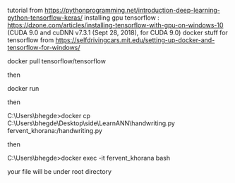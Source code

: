tutorial from https://pythonprogramming.net/introduction-deep-learning-python-tensorflow-keras/
installing gpu tensorflow : https://dzone.com/articles/installing-tensorflow-with-gpu-on-windows-10
(CUDA 9.0 and cuDNN v7.3.1 (Sept 28, 2018), for CUDA 9.0)
docker stuff for tensorflow from https://selfdrivingcars.mit.edu/setting-up-docker-and-tensorflow-for-windows/

docker pull tensorflow/tensorflow

then 

docker run <image>

then

C:\Users\bhegde>docker cp C:\Users\bhegde\Desktop\side\LearnANN\handwriting.py fervent_khorana:/handwriting.py

then

C:\Users\bhegde>docker exec -it fervent_khorana bash

your file will be under root directory